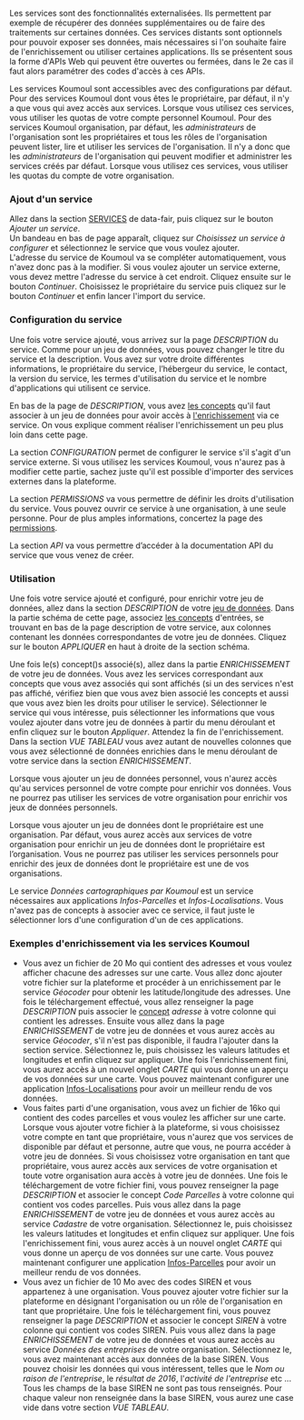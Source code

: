 Les services sont des fonctionnalités externalisées. Ils permettent par exemple de récupérer des données supplémentaires ou de faire des traitements sur certaines données. Ces services distants sont optionnels pour pouvoir exposer ses données, mais nécessaires si l'on souhaite faire de l'enrichissement ou utiliser certaines applications. Ils se présentent sous la forme d'APIs Web qui peuvent être ouvertes ou fermées, dans le 2e cas il faut alors paramétrer des codes d'accès à ces APIs.

Les services Koumoul sont accessibles avec des configurations par défaut.  
Pour des services Koumoul dont vous êtes le propriétaire, par défaut, il n'y a que vous qui avez accès aux services. Lorsque vous utilisez ces services, vous utiliser les quotas de votre compte personnel Koumoul.
Pour des services Koumoul organisation, par défaut, les *administrateurs* de l'organisation sont les propriétaires et tous les rôles de l'organisation peuvent lister, lire et utiliser les services de l'organisation. Il n'y a donc que les *administrateurs* de l'organisation qui peuvent modifier et administrer les services créés par défaut. Lorsque vous utilisez ces services, vous utiliser les quotas du compte de votre organisation.

### Ajout d'un service

Allez dans la section [SERVICES](https://koumoul.com/s/data-fair/remote-services) de data-fair, puis cliquez sur le bouton *Ajouter un service*.  
Un bandeau en bas de page apparaît, cliquez sur *Choisissez un service à configurer* et sélectionnez le service que vous voulez ajouter.  
L'adresse du service de Koumoul va se compléter automatiquement, vous n'avez donc pas à la modifier. Si vous voulez ajouter un service externe, vous devez mettre l'adresse du service à cet endroit.
Cliquez ensuite sur le bouton *Continuer*. Choisissez le propriétaire du service puis cliquez sur le bouton *Continuer* et enfin lancer l'import du service.

### Configuration du service

Une fois votre service ajouté, vous arrivez sur la page *DESCRIPTION* du service. Comme pour un jeu de données, vous pouvez changer le titre du service et la description. Vous avez sur votre droite différentes informations, le propriétaire du service, l’hébergeur du service, le contact, la version du service, les termes d'utilisation du service et le nombre d'applications qui utilisent ce service.

En bas de la page de *DESCRIPTION*, vous avez [les concepts](user-guide/concepts) qu'il faut associer à un jeu de données pour avoir accès à [l'enrichissement](user-guide/enrichment) via ce service. On vous explique comment réaliser l'enrichissement un peu plus loin dans cette page.

La section *CONFIGURATION* permet de configurer le service s'il s'agit d'un service externe. Si vous utilisez les services Koumoul, vous n'aurez pas à modifier cette partie, sachez juste qu'il est possible d'importer des services externes dans la plateforme.

La section *PERMISSIONS* va vous permettre de définir les droits d'utilisation du service. Vous pouvez ouvrir ce service à une organisation, à une seule personne. Pour de plus amples informations, concertez la page des [permissions](user-guide/permission).

La section *API* va vous permettre d’accéder à la documentation API du service que vous venez de créer.

### Utilisation

Une fois votre service ajouté et configuré, pour enrichir votre jeu de données, allez dans la section *DESCRIPTION* de votre [jeu de données](user-guide/dataset). Dans la partie schéma de cette page, associez [les concepts](user-guide/concepts) d'entrées, se trouvant en bas de la page description de votre service, aux colonnes contenant les données correspondantes de votre jeu de données. Cliquez sur le bouton *APPLIQUER* en haut à droite de la section schéma.

Une fois le(s) concept()s associé(s), allez dans la partie *ENRICHISSEMENT* de votre jeu de données. Vous avez les services correspondant aux concepts que vous avez associés qui sont  affichés (si un des services n'est pas affiché, vérifiez bien que vous avez bien associé les concepts et aussi que vous avez bien les droits pour utiliser le service). Sélectionner le service qui vous intéresse, puis sélectionner les informations que vous voulez ajouter dans votre jeu de données à partir du menu déroulant et enfin cliquez sur le bouton *Appliquer*. Attendez la fin de l'enrichissement. Dans la section *VUE TABLEAU* vous avez autant de nouvelles colonnes que vous avez sélectionné de données enrichies dans le menu déroulant de votre service dans la section *ENRICHISSEMENT*.

Lorsque vous ajouter un jeu de données personnel, vous n'aurez accès qu'au services personnel de votre compte pour enrichir vos données. Vous ne pourrez pas utiliser les services de votre organisation pour enrichir vos jeux de données personnels.

Lorsque vous ajouter un jeu de données dont le propriétaire est une organisation. Par défaut, vous aurez accès aux services de votre organisation pour enrichir un jeu de données dont le propriétaire est l’organisation. Vous ne pourrez pas utiliser les services personnels pour enrichir des jeux de données dont le propriétaire est une de vos organisations.

Le service *Données cartographiques par Koumoul* est un service nécessaires aux applications *Infos-Parcelles* et *Infos-Localisations*. Vous n'avez pas de concepts à associer avec ce service, il faut juste le sélectionner lors d'une configuration d'un de ces applications.

### Exemples d'enrichissement via les services Koumoul

* Vous avez un fichier de 20 Mo qui contient des adresses et vous voulez afficher chacune des adresses sur une carte. Vous allez donc ajouter votre fichier sur la plateforme et procéder à un enrichissement par le service *Géocoder* pour obtenir les latitude/longitude des adresses. Une fois le téléchargement effectué, vous allez renseigner la page *DESCRIPTION* puis associer le [concept](user-guide/concepts) *adresse* à votre colonne qui contient les adresses. Ensuite vous allez dans la page *ENRICHISSEMENT* de votre jeu de données et vous aurez accès au service *Géocoder*, s'il n'est pas disponible, il faudra l'ajouter dans la section service. Sélectionnez le, puis choisissez les valeurs latitudes et longitudes et enfin cliquez sur appliquer. Une fois l'enrichissement fini, vous aurez accès à un nouvel onglet *CARTE* qui vous donne un aperçu de vos données sur une carte. Vous pouvez maintenant configurer une application [Infos-Localisations](user-guide/application-infos-location) pour avoir un meilleur rendu de vos données.
* Vous faites parti d'une organisation, vous avez un fichier de 16ko qui contient des codes parcelles et vous voulez les afficher sur une carte.  
Lorsque vous ajouter votre fichier à la plateforme, si vous choisissez votre compte en tant que propriétaire, vous n'aurez que vos services de disponible par défaut et personne, autre que vous, ne pourra accéder à votre jeu de données. Si vous choisissez votre organisation en tant que propriétaire, vous aurez accès aux services de votre organisation et toute votre organisation aura accès à votre jeu de données. Une fois le téléchargement de votre fichier fini, vous pouvez renseigner la page *DESCRIPTION* et associer le concept *Code Parcelles* à votre colonne qui contient vos codes parcelles. Puis vous allez dans la page *ENRICHISSEMENT* de votre jeu de données et vous aurez accès au service *Cadastre* de votre organisation. Sélectionnez le, puis choisissez les valeurs latitudes et longitudes et enfin cliquez sur appliquer. Une fois l'enrichissement fini, vous aurez accès à un nouvel onglet *CARTE* qui vous donne un aperçu de vos données sur une carte. Vous pouvez maintenant configurer une application [Infos-Parcelles](user-guide/application-infos-parcel) pour avoir un meilleur rendu de vos données.
* Vous avez un fichier de 10 Mo avec des codes SIREN et vous appartenez à une organisation. Vous pouvez ajouter votre fichier sur la plateforme en désignant l'organisation ou un rôle de l'organisation en tant que propriétaire. Une fois le téléchargement fini, vous pouvez renseigner la page *DESCRIPTION* et associer le concept *SIREN* à votre colonne qui contient vos codes SIREN. Puis vous allez dans la page *ENRICHISSEMENT* de votre jeu de données et vous aurez accès au service *Données des entreprises* de votre organisation. Sélectionnez le, vous avez maintenant accès aux données de la base SIREN. Vous pouvez choisir les données qui vous intéressent, telles que le *Nom ou raison de l'entreprise*, le *résultat de 2016*, l'*activité de l'entreprise* etc ... Tous les champs de la base SIREN ne sont pas tous renseignés. Pour chaque valeur non renseignée dans la base SIREN, vous aurez une case vide dans votre section *VUE TABLEAU*.
